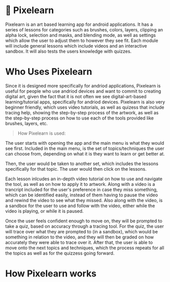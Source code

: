 # 🌟 Pixelearn
Pixelearn is an art based learning app for android applications. It has a series of lessons for categories such as brushes, colors, layers, clipping an alpha lock, selection and masks, and blending mode, as well as settings which allow the user to adjust them to however they see fit. Each module will include general lessons which include videos and an interactive sandbox. It will also tests the users knowledge with quizzes.


# Who Uses Pixelearn
Since it is designed more specifically for andriod applications, Pixelearn is useful for people who use andriod devices and want to commit to creating digital art, given the fact that it is not often we see digital-art-based learning/tutorial apps, specifically for andriod devices. Pixelearn is also very beginner friendly, which uses video tutorials, as well as quizess that include tracing help, showing the step-by-step process of the artwork, as well as the step-by-step process on how to use each of the tools provided like brushes, layers, etc.

> How Pixelearn is used:

The user starts with opening the app and the main menu is what they would see first. Included in the main menu, is the set of topics/techniques the user can choose from, depending on what it is they want to learn or get better at. 

Then, the user would be taken to another set, which includes the lessons specifically for that topic. The user would then click on the lessons.

Each lesson inlcudes an in-depth video tutorial on how to use and navigate the tool, as well as on how to apply it to artwork. Along with a video is a trancript included for the user's preference in case they miss something, which can be identified easily, instead of them having to pause the video and rewind the video to see what they missed. Also along with the video, is a sandbox for the user to use and follow with the video, either while the video is playing, or while it is paused.

Once the user feels confident enough to move on, they will be prompted to take a quiz, based on accuracy through a tracing tool. For the quiz, the user will trace over what they are prompted to (in a sandbox), which would be something in relation to the video, and they will then be graded on how accurately they were able to trace over it. After that, the user is able to move onto the next topics and techniques, which the process repeats for all the topics as well as for the quizzess going forward.


# How Pixelearn works

